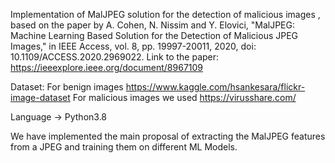 Implementation of MalJPEG solution for the detection of malicious images , based on the paper by A. Cohen, N. Nissim and Y. Elovici, "MalJPEG: Machine Learning Based Solution for the Detection of Malicious JPEG Images," in IEEE Access, vol. 8, pp. 19997-20011, 2020, doi: 10.1109/ACCESS.2020.2969022. Link to the paper: https://ieeexplore.ieee.org/document/8967109

Dataset: For benign images https://www.kaggle.com/hsankesara/flickr-image-dataset For malicious images we used https://virusshare.com/

Language -> Python3.8

We have implemented the main proposal of extracting the MalJPEG features from a JPEG and training them on different ML Models.
